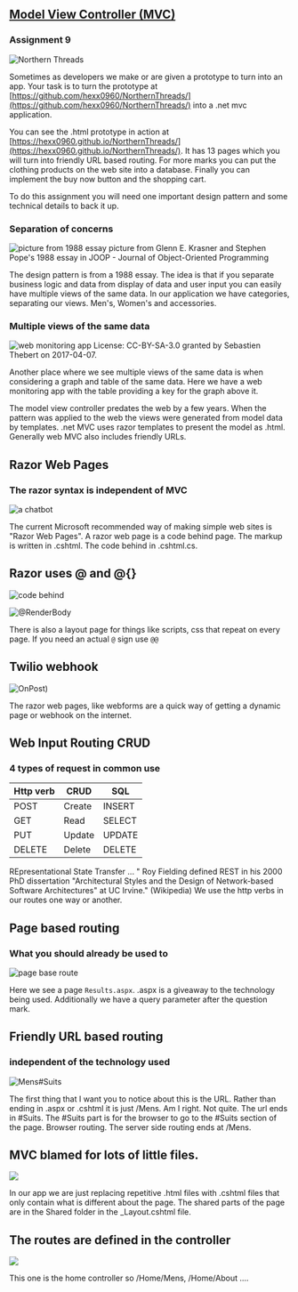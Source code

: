 ## <a href="https://github.com/rhildred/razordotnetcorepages" target="_blank">Model View Controller (MVC)</a>

### Assignment 9

![Northern Threads](https://res.cloudinary.com/salesucation-com-inc/image/upload/v1522973943/NorthernThreads750x500_zt8i5q.png "Northern Threads")

Sometimes as developers we make or are given a prototype to turn into an app. Your task is to turn the prototype at  [https://github.com/hexx0960/NorthernThreads/](https://github.com/hexx0960/NorthernThreads/)  into a .net mvc application.

You can see the .html prototype in action at  [https://hexx0960.github.io/NorthernThreads/](https://hexx0960.github.io/NorthernThreads/). It has 13 pages which you will turn into friendly URL based routing. For more marks you can put the clothing products on the web site into a database. Finally you can implement the buy now button and the shopping cart.

To do this assignment you will need one important design pattern and some technical details to back it up.

### Separation of concerns

![picture from 1988 essay](https://rhildred.github.io/razordotnetcorepages/readmeimages/mvcFrom1988Article.png "picture from 1988 essay")
picture from Glenn E. Krasner and Stephen Pope's 1988 essay in JOOP - Journal of Object-Oriented Programming

The design pattern is from a 1988 essay. The idea is that if you separate business logic and data from display of data and user input you can easily have multiple views of the same data. In our application we have categories, separating our views. Men's, Women's and accessories. 

### Multiple views of the same data

![web monitoring app](https://upload.wikimedia.org/wikipedia/en/a/a7/Octopussy-v09-RRD-Graph-2007.png "web monitoring app")
License: CC-BY-SA-3.0 granted by Sebastien Thebert on 2017-04-07.

Another place where we see multiple views of the same data is when considering a graph and table of the same data. Here we have a web monitoring app with the table providing a key for the graph above it.

The model view controller predates the web by a few years. When the pattern was applied to the web the views were generated from model data by templates. .net MVC uses razor templates to present the model as .html. Generally web MVC also includes friendly URLs.

## Razor Web Pages
### The razor syntax is independent of MVC

![a chatbot](https://rhildred.github.io/razordotnetcorepages//readmeimages/chatbotweb.png "a chatbot")

The current Microsoft recommended way of making simple web sites is "Razor Web Pages". A razor web page is a code behind page. The markup is written in .cshtml. The code behind in .cshtml.cs.

## Razor uses @ and @{}

![code behind](https://rhildred.github.io/razordotnetcorepages/readmeimages/FileLayout.PNG "code behind")

![@RenderBody](https://rhildred.github.io/razordotnetcorepages/readmeimages/Layout.PNG  "@RenderBody")

There is also a layout page for things like scripts, css that repeat on every page. If you need an actual `@` sign use `@@`

## Twilio webhook

![OnPost](https://rhildred.github.io/razordotnetcorepages/readmeimages/OnPost.PNG "OnPost"))

The razor web pages, like webforms are a quick way of getting a dynamic page or webhook on the internet. 

## Web Input Routing CRUD
### 4 types of request in common use

|Http verb|CRUD|SQL|
|---|---|---|
|POST|Create|INSERT|
|GET|Read|SELECT|
|PUT|Update|UPDATE|
|DELETE|Delete|DELETE|

REpresentational State Transfer ... "
Roy Fielding defined REST in his 2000 PhD dissertation "Architectural Styles and the Design of Network-based Software Architectures" at UC Irvine." (Wikipedia) We use the http verbs in our routes one way or another.

## Page based routing
### What you should already be used to

![page base route](https://rhildred.github.io/razordotnetcorepages/readmeimages/PageBasedRouting.PNG "page base route")

Here we see a page `Results.aspx`. .aspx is a giveaway to the technology being used. Additionally we have a query parameter after the question mark.

## Friendly URL based routing
### independent of the technology used

![Mens#Suits](https://rhildred.github.io/razordotnetcorepages/readmeimages/MensSuits.PNG "Mens#Suits")

The first thing that I want you to notice about this is the URL. Rather than ending in .aspx or .cshtml it is just /Mens. Am I right. Not quite. The url ends in #Suits. The #Suits part is for the browser to go to the #Suits section of the page. Browser routing. The server side routing ends at /Mens.

## MVC blamed for lots of little files.

![](https://rhildred.github.io/razordotnetcorepages/readmeimages/MVCLayout.PNG)

In our app we are just replacing repetitive .html files with .cshtml files that only contain what is different about the page. The shared parts of the page are in the Shared folder in the _Layout.cshtml file.

## The routes are defined in the controller

![](https://rhildred.github.io/razordotnetcorepages/readmeimages/Controller.PNG)

This one is the home controller so /Home/Mens, /Home/About ....
